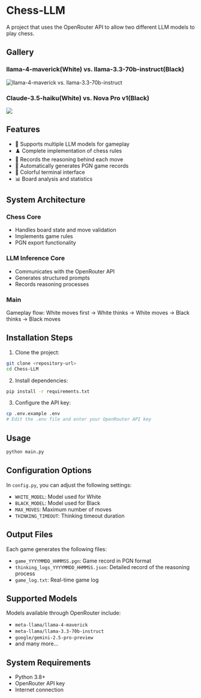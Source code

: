 # Chess-LLM

A project that uses the OpenRouter API to allow two different LLM models to play chess.

## Gallery

### llama-4-maverick(White) vs. llama-3.3-70b-instruct(Black)

![llama-4-maverick vs. llama-3.3-70b-instruct](https://images.chesscomfiles.com/uploads/game-gifs/90px/green/neo/0/cc/0/0/bUMhVGd2MEtic1RKbEI5MGZBMFRlZ0tCdks1UXNKVEtkRVpSSlQ4OUUyOTBBMVF6ZmV6UWdoM1ZlZ1JKQ0pRemNWS0RKUjdSVEpSSjFVMDcyWjdaVTFaUjFKUktWTTZTSlNLQ1NKekphZUR1TXVKMHVCQ0pCSzBVZUNVREsyP1YyS1ZOS1JKUkMwUjBweDQhb3dORndFRk5udk5GZ29GTmhnMDFFTU5GZ24hOW9wRk54RjkhcG8hMm9FMlVuZzEhRURVTWdwWVFERU5GcHdNRXduRjNuZVFJdkVJQUVNWEhNVUh6VTIzTmVuTjNudVdHaXl6cmtyQXJ1QjNOQnVORnVuRj8yfSE_bnU_IXV0ITl0QTk4QUg4WkhHWjhHejg3ekk3WUlIWTV5RzU2R082Wk9XWjhXfjgxNDkxOUhROTFRWDE5WFE5OFFIODdIUDcwUFgwMVhQMVRQWFQyWFAyVVBIVTJIUDJUUEhUS0hJS0NJekNLenJLQ3JBQ0tBdEtTdENTMGpyMDhyejgwQ0owWg,,.gif)

### Claude-3.5-haiku(White) vs. Nova Pro v1(Black)

![](https://images.chesscomfiles.com/uploads/game-gifs/90px/green/vintage/0/cc/0/0/bUMhVGd2NVF2TVFCTTNCTDM5MlU5M1RKMzlKVDkzVEozOUwyOTNKVDM5MlM5M1NNMzlUSjkzSlQzOVRKOTNKVDM5VEo5M0pUMzlUSjkzSlQ,.gif)

## Features

- 🤖 Supports multiple LLM models for gameplay
- ♟️ Complete implementation of chess rules
- 🧠 Records the reasoning behind each move
- 📝 Automatically generates PGN game records
- 🎨 Colorful terminal interface
- 📊 Board analysis and statistics

## System Architecture

### Chess Core

- Handles board state and move validation
- Implements game rules
- PGN export functionality

### LLM Inference Core

- Communicates with the OpenRouter API
- Generates structured prompts
- Records reasoning processes

### Main

Gameplay flow: White moves first → White thinks → White moves → Black thinks → Black moves

## Installation Steps

1. Clone the project:

```bash
git clone <repository-url>
cd Chess-LLM
```

2. Install dependencies:

```bash
pip install -r requirements.txt
```

3. Configure the API key:

```bash
cp .env.example .env
# Edit the .env file and enter your OpenRouter API key
```

## Usage

```bash
python main.py
```

## Configuration Options

In `config.py`, you can adjust the following settings:

- `WHITE_MODEL`: Model used for White
- `BLACK_MODEL`: Model used for Black
- `MAX_MOVES`: Maximum number of moves
- `THINKING_TIMEOUT`: Thinking timeout duration

## Output Files

Each game generates the following files:

- `game_YYYYMMDD_HHMMSS.pgn`: Game record in PGN format
- `thinking_logs_YYYYMMDD_HHMMSS.json`: Detailed record of the reasoning process
- `game_log.txt`: Real-time game log

## Supported Models

Models available through OpenRouter include:

- `meta-llama/llama-4-maverick`
- `meta-llama/llama-3.3-70b-instruct`
- `google/gemini-2.5-pro-preview`
- and many more...

## System Requirements

- Python 3.8+
- OpenRouter API key
- Internet connection